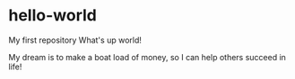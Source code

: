 # hello-world
My first repository
What's up world! 

My dream is to make a boat load of money, so I can help others succeed in life!
